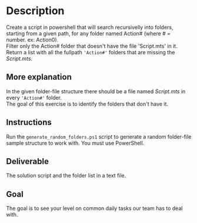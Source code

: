 # Description
Create a script in powershell that will search recursivelly into folders, starting from a given path, for any folder named Action# (where # = number. ex: Action0).  
Filter only the Action# folder that doesn't have the file 'Script.mts' in it.
Return a list with all the fullpath `'Action#'` folders that are missing the *Script.mts*.

## More explanation
In the given folder-file structure there should be a file named *Script.mts* in every `'Action#'` folder.  
The goal of this exercise is to identify the folders that don't have it.

## Instructions
Run the `generate_random_folders.ps1` script to generate a random folder-file sample structure to work with.
You must use PowerShell.

## Deliverable
The solution script and the folder list in a text file.

## Goal
The goal is to see your level on common daily tasks our team has to deal with.
